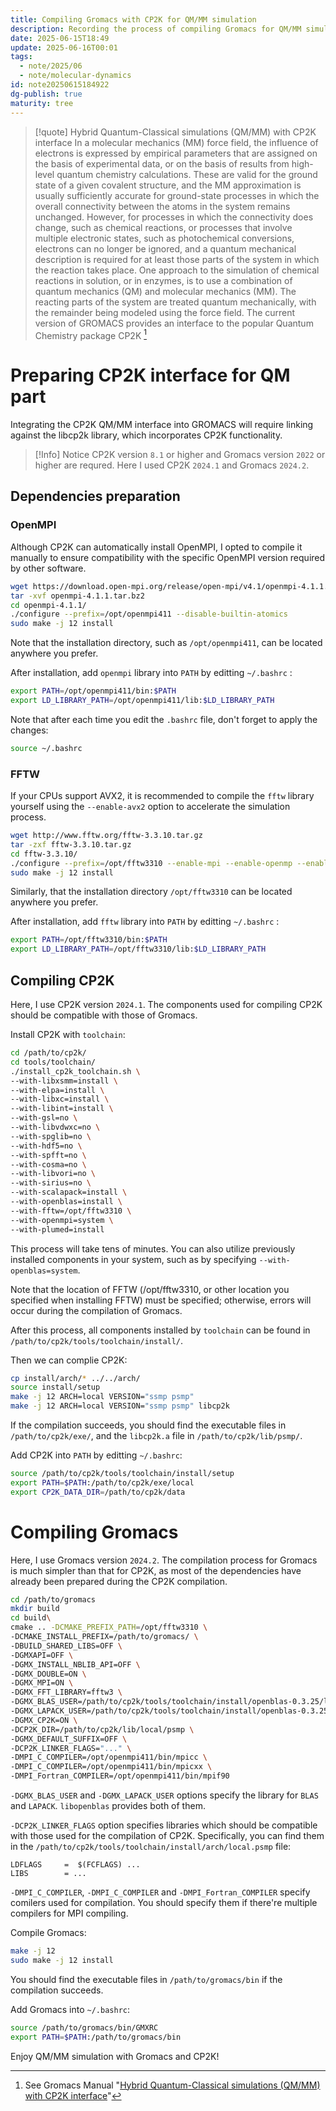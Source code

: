 ```yaml
---
title: Compiling Gromacs with CP2K for QM/MM simulation
description: Recording the process of compiling Gromacs for QM/MM simulation with CP2K
date: 2025-06-15T18:49
update: 2025-06-16T00:01
tags:
  - note/2025/06
  - note/molecular-dynamics
id: note20250615184922
dg-publish: true
maturity: tree
---
```

> [!quote] Hybrid Quantum-Classical simulations (QM/MM) with CP2K interface
> In a molecular mechanics (MM) force field, the influence of electrons is expressed by empirical parameters that are assigned on the basis of experimental data, or on the basis of results from high-level quantum chemistry calculations. These are valid for the ground state of a given covalent structure, and the MM approximation is usually sufficiently accurate for ground-state processes in which the overall connectivity between the atoms in the system remains unchanged. However, for processes in which the connectivity does change, such as chemical reactions, or processes that involve multiple electronic states, such as photochemical conversions, electrons can no longer be ignored, and a quantum mechanical description is required for at least those parts of the system in which the reaction takes place. One approach to the simulation of chemical reactions in solution, or in enzymes, is to use a combination of quantum mechanics (QM) and molecular mechanics (MM). The reacting parts of the system are treated quantum mechanically, with the remainder being modeled using the force field. The current version of GROMACS provides an interface to the popular Quantum Chemistry package CP2K [^1]

# Preparing CP2K interface for QM part
Integrating the CP2K QM/MM interface into GROMACS will require linking against the libcp2k library, which incorporates CP2K functionality.

> [!Info] Notice
> CP2K version `8.1` or higher and Gromacs version `2022` or higher are requred. Here I used CP2K `2024.1` and Gromacs `2024.2`.

## Dependencies preparation
### OpenMPI
Although CP2K can automatically install OpenMPI, I opted to compile it manually to ensure compatibility with the specific OpenMPI version required by other software.

```bash
wget https://download.open-mpi.org/release/open-mpi/v4.1/openmpi-4.1.1.tar.bz2
tar -xvf openmpi-4.1.1.tar.bz2
cd openmpi-4.1.1/
./configure --prefix=/opt/openmpi411 --disable-builtin-atomics
sudo make -j 12 install
```

Note that the installation directory, such as `/opt/openmpi411`, can be located anywhere you prefer.

After installation, add `openmpi` library into `PATH` by editting `~/.bashrc` :
``` bash ~/.bashrc
export PATH=/opt/openmpi411/bin:$PATH
export LD_LIBRARY_PATH=/opt/openmpi411/lib:$LD_LIBRARY_PATH
```

Note that after each time you edit the `.bashrc` file, don't forget to apply the changes:
```bash
source ~/.bashrc
```

### FFTW
If your CPUs support AVX2, it is recommended to compile the `fftw` library yourself using the `--enable-avx2` option to accelerate the simulation process.

``` bash
wget http://www.fftw.org/fftw-3.3.10.tar.gz
tar -zxf fftw-3.3.10.tar.gz
cd fftw-3.3.10/
./configure --prefix=/opt/fftw3310 --enable-mpi --enable-openmp --enable-sse2 --enable-avx --enable-float --enable-shared --enable-avx2
sudo make -j 12 install
```

Similarly, that the installation directory `/opt/fftw3310` can be located anywhere you prefer.

After installation, add `fftw` library into `PATH` by editting `~/.bashrc` :
``` bash ~/.bashrc
export PATH=/opt/fftw3310/bin:$PATH
export LD_LIBRARY_PATH=/opt/fftw3310/lib:$LD_LIBRARY_PATH
```

## Compiling CP2K
Here, I use CP2K version `2024.1`. The components used for compiling CP2K should be compatible with those of Gromacs.

Install CP2K with `toolchain`:
``` bash
cd /path/to/cp2k/
cd tools/toolchain/
./install_cp2k_toolchain.sh \
--with-libxsmm=install \
--with-elpa=install \
--with-libxc=install \
--with-libint=install \
--with-gsl=no \
--with-libvdwxc=no \
--with-spglib=no \
--with-hdf5=no \
--with-spfft=no \
--with-cosma=no \
--with-libvori=no \
--with-sirius=no \
--with-scalapack=install \
--with-openblas=install \
--with-fftw=/opt/fftw3310 \
--with-openmpi=system \
--with-plumed=install
```

This process will take tens of minutes. You can also utilize previously installed components in your system, such as by specifying `--with-openblas=system`.

Note that the location of FFTW (/opt/fftw3310, or other location you specified when installing FFTW) must be specified; otherwise, errors will occur during the compilation of Gromacs.

After this process, all components installed by `toolchain` can be found in `/path/to/cp2k/tools/toolchain/install/`.

Then we can complie CP2K:
``` bash
cp install/arch/* ../../arch/
source install/setup
make -j 12 ARCH=local VERSION="ssmp psmp"
make -j 12 ARCH=local VERSION="ssmp psmp" libcp2k
```

If the compilation succeeds, you should find the executable files in `/path/to/cp2k/exe/`, and the `libcp2k.a` file in `/path/to/cp2k/lib/psmp/`.

Add CP2K into `PATH` by editting `~/.bashrc`:
```bash ~/.bashrc
source /path/to/cp2k/tools/toolchain/install/setup
export PATH=$PATH:/path/to/cp2k/exe/local
export CP2K_DATA_DIR=/path/to/cp2k/data
```

# Compiling Gromacs
Here, I use Gromacs version `2024.2`. The compilation process for Gromacs is much simpler than that for CP2K, as most of the dependencies have already been prepared during the CP2K compilation.

``` bash
cd /path/to/gromacs
mkdir build
cd build\
cmake .. -DCMAKE_PREFIX_PATH=/opt/fftw3310 \
-DCMAKE_INSTALL_PREFIX=/path/to/gromacs/ \
-DBUILD_SHARED_LIBS=OFF \
-DGMXAPI=OFF \
-DGMX_INSTALL_NBLIB_API=OFF \
-DGMX_DOUBLE=ON \
-DGMX_MPI=ON \
-DGMX_FFT_LIBRARY=fftw3 \
-DGMX_BLAS_USER=/path/to/cp2k/tools/toolchain/install/openblas-0.3.25/lib/libopenblas.so \
-DGMX_LAPACK_USER=/path/to/cp2k/tools/toolchain/install/openblas-0.3.25/lib/libopenblas.so \
-DGMX_CP2K=ON \
-DCP2K_DIR=/path/to/cp2k/lib/local/psmp \
-DGMX_DEFAULT_SUFFIX=OFF \
-DCP2K_LINKER_FLAGS="..." \
-DMPI_C_COMPILER=/opt/openmpi411/bin/mpicc \
-DMPI_C_COMPILER=/opt/openmpi411/bin/mpicxx \
-DMPI_Fortran_COMPILER=/opt/openmpi411/bin/mpif90
```

`-DGMX_BLAS_USER` and `-DGMX_LAPACK_USER` options specify the library for `BLAS` and `LAPACK`. `libopenblas` provides both of them.

`-DCP2K_LINKER_FLAGS` option specifies libraries which should be compatible with those used for the compilation of CP2K. Specifically, you can find them in the `/path/to/cp2k/tools/toolchain/install/arch/local.psmp` file:
```
LDFLAGS     =  $(FCFLAGS) ...
LIBS        = ...
```

`-DMPI_C_COMPILER`, `-DMPI_C_COMPILER` and `-DMPI_Fortran_COMPILER` specify comilers used for compilation. You should specify them if there're multiple compilers for MPI compiling.

Compile Gromacs:
```bash
make -j 12
sudo make -j 12 install
```

You should find the executable files in `/path/to/gromacs/bin` if the compilation succeeds.

Add Gromacs into `~/.bashrc`:
```bash
source /path/to/gromacs/bin/GMXRC
export PATH=$PATH:/path/to/gromacs/bin
```

Enjoy QM/MM simulation with Gromacs and CP2K!

[^1]: See Gromacs Manual "[Hybrid Quantum-Classical simulations (QM/MM) with CP2K interface](https://manual.gromacs.org/current/reference-manual/special/qmmm.html)"
